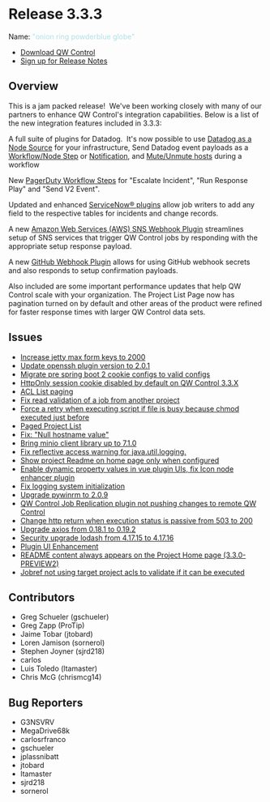 # Release 3.3.3

Name: <span style="color: powderblue"><span class="glyphicon glyphicon-globe"></span> "onion ring powderblue globe"</span>

- [Download QW Control](https://download.qwcontrol.com/)
- [Sign up for Release Notes](https://www.qwcontrol.com/release-notes-signup)

## Overview

This is a jam packed release!  We've been working closely with many of our
partners to enhance QW Control's integration capabilities.
Below is a list of the new integration features included in 3.3.3:

A full suite of plugins for Datadog.  It's now possible to use
[Datadog as a Node Source](/administration/projects/resource-model-sources/datadog.md)
for your infrastructure, Send Datadog event payloads as a [Workflow](/manual/workflow-steps/datadog.md)[/Node Step](/manual/node-steps/datadog.md) or
[Notification](/manual/notifications/datadog.md), and [Mute/Unmute hosts](/manual/node-steps/datadog.md#mute-host) during a workflow

New [PagerDuty Workflow Steps](/manual/workflow-steps/pagerduty.md) for "Escalate Incident", "Run Response Play"
and "Send V2 Event".

Updated and enhanced [ServiceNow&reg; plugins](/manual/workflow-steps/servicenow.md) allow job writers to add any field to
the respective tables for incidents and change records.

A new [Amazon Web Services (AWS) SNS Webhook Plugin](/manual/webhooks/aws-sns-webhook.md)
streamlines setup of SNS services that trigger QW Control jobs by responding with
the appropriate setup response payload.

A new [GitHub Webhook Plugin](/manual/webhooks/github-webhook.md) allows for
using GitHub webhook secrets and also responds to setup confirmation payloads.

Also included are some important performance updates that help QW Control scale
with your organization.  The Project List Page now has pagination turned on by
default and other areas of the product were refined for faster response times with larger QW Control data sets.


## Issues

* [Increase jetty max form keys to 2000](https://github.com/qwcontrol/qwcontrol/pull/6429)
* [Update openssh plugin version to 2.0.1](https://github.com/qwcontrol/qwcontrol/pull/6427)
* [Migrate pre spring boot 2 cookie configs to valid configs](https://github.com/qwcontrol/qwcontrol/pull/6420)
* [HttpOnly session cookie disabled by default on QW Control 3.3.X](https://github.com/qwcontrol/qwcontrol/issues/6419)
* [ACL List paging](https://github.com/qwcontrol/qwcontrol/pull/6403)
* [Fix read validation of a job from another project](https://github.com/qwcontrol/qwcontrol/pull/6396)
* [Force a retry when executing script if file is busy because chmod executed just before](https://github.com/qwcontrol/qwcontrol/pull/6394)
* [Paged Project List](https://github.com/qwcontrol/qwcontrol/pull/6391)
* [Fix: "Null hostname value"](https://github.com/qwcontrol/qwcontrol/pull/6390)
* [Bring minio client library up to 7.1.0](https://github.com/qwcontrol/qwcontrol/pull/6389)
* [Fix reflective access warning for java.util.logging.](https://github.com/qwcontrol/qwcontrol/pull/6380)
* [Show project Readme on home page only when configured](https://github.com/qwcontrol/qwcontrol/pull/6375)
* [Enable dynamic property values in vue plugin UIs, fix Icon node enhancer plugin](https://github.com/qwcontrol/qwcontrol/pull/6368)
* [Fix logging system initialization](https://github.com/qwcontrol/qwcontrol/pull/6366)
* [Upgrade pywinrm to 2.0.9](https://github.com/qwcontrol/qwcontrol/pull/6359)
* [QW Control Job Replication plugin not pushing changes to remote QW Control](https://github.com/qwcontrol/qwcontrol/issues/6311)
* [Change http return when execution status is passive from 503 to 200](https://github.com/qwcontrol/qwcontrol/pull/6299)
* [Upgrade axios from 0.18.1 to 0.19.2](https://github.com/qwcontrol/qwcontrol/pull/6262)
* [Security upgrade lodash from 4.17.15 to 4.17.16](https://github.com/qwcontrol/qwcontrol/pull/6252)
* [Plugin UI Enhancement](https://github.com/qwcontrol/qwcontrol/pull/6192)
* [README content always appears on the Project Home page (3.3.0-PREVIEW2)](https://github.com/qwcontrol/qwcontrol/issues/6138)
* [Jobref not using target project acls to validate if it can be executed](https://github.com/qwcontrol/qwcontrol/issues/3157)

## Contributors

* Greg Schueler (gschueler)
* Greg Zapp (ProTip)
* Jaime Tobar (jtobard)
* Loren Jamison (sornerol)
* Stephen Joyner (sjrd218)
* carlos
* Luis Toledo (ltamaster)
* Chris McG (chrismcg14)

## Bug Reporters

* G3NSVRV
* MegaDrive68k
* carlosrfranco
* gschueler
* jplassnibatt
* jtobard
* ltamaster
* sjrd218
* sornerol
